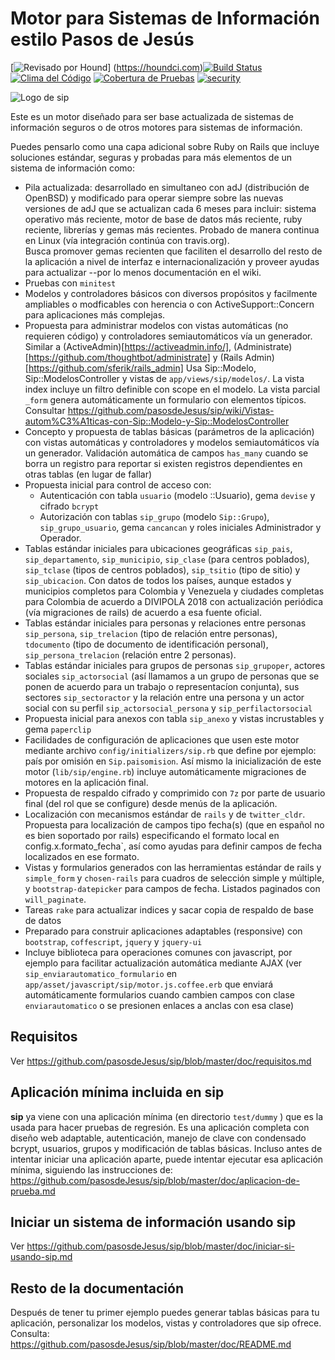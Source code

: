 # Motor para Sistemas de Información estilo Pasos de Jesús
[![Revisado por Hound](https://img.shields.io/badge/Reviewed_by-Hound-8E64B0.svg)] (https://houndci.com)[![Build Status](https://semaphoreci.com/api/v1/vtamara/sip/branches/master/badge.svg)](https://semaphoreci.com/vtamara/sip) [![Clima del Código](https://codeclimate.com/github/pasosdeJesus/sip/badges/gpa.svg)](https://codeclimate.com/github/pasosdeJesus/sip) [![Cobertura de Pruebas](https://codeclimate.com/github/pasosdeJesus/sip/badges/coverage.svg)](https://codeclimate.com/github/pasosdeJesus/sip) [![security](https://hakiri.io/github/pasosdeJesus/sip/master.svg)](https://hakiri.io/github/pasosdeJesus/sip/master)


![Logo de sip](https://raw.githubusercontent.com/pasosdeJesus/sip/master/test/dummy/app/assets/images/logo.jpg)

Este es un motor diseñado para ser base actualizada de sistemas de información
seguros o de otros motores para sistemas de información.

Puedes pensarlo como una capa adicional sobre Ruby on Rails que incluye
soluciones estándar, seguras y probadas para más elementos de un sistema
de información como:

- Pila actualizada: desarrollado en simultaneo con adJ (distribución de
  OpenBSD) y modificado para operar siempre sobre las nuevas versiones
  de adJ que se actualizan cada 6 meses para incluir:
  sistema operativo más reciente, motor de base de datos más reciente,
  ruby reciente, librerías y gemas más recientes.   Probado de manera
  continua en Linux (vía integración continúa con travis.org).  
  Busca promover gemas recienten que faciliten el desarrollo del resto
  de la aplicación a nivel de interfaz e internacionalización y proveer
  ayudas para actualizar --por lo menos documentación en el wiki.
- Pruebas con ```minitest```
- Modelos y controladores básicos con diversos propósitos y facilmente
  ampliables o modficables con herencia o con ActiveSupport::Concern
  para aplicaciones más complejas.
- Propuesta para administrar modelos con vistas automáticas (no requieren
  código) y controladores semiautomáticos vía un generador.  Similar a
  (ActiveAdmin)[https://activeadmin.info/],
  (Administrate)[https://github.com/thoughtbot/administrate] y
  (Rails Admin)[https://github.com/sferik/rails_admin]
  Usa Sip::Modelo, Sip::ModelosController y vistas de
  ```app/views/sip/modelos/```. La vista index incluye
  un filtro definible con scope en el modelo.  La vista parcial
  `_form` genera automáticamente un formulario con elementos típicos.
  Consultar https://github.com/pasosdeJesus/sip/wiki/Vistas-autom%C3%A1ticas-con-Sip::Modelo-y-Sip::ModelosController
- Concepto y propuesta de tablas básicas (parámetros de la aplicación) con
  vistas automáticas y controladores y modelos semiautomáticos vía un
  generador. 
  Validación automática de campos ```has_many``` cuando se borra un registro
  para reportar si existen  registros dependientes en otras tablas (en lugar
  de fallar)
- Propuesta inicial para control de acceso con:
  - Autenticación con tabla ```usuario``` (modelo ::Usuario), gema ```devise```
    y cifrado ```bcrypt```
  - Autorización con tablas ```sip_grupo``` (modelo `Sip::Grupo`),
    `sip_grupo_usuario`, gema ```cancancan```
 y roles iniciales Administrador y Operador.
- Tablas estándar iniciales para ubicaciones geográficas ```sip_pais```,
  ```sip_departamento```, ```sip_municipio```, ```sip_clase``` (para centros
  poblados), ```sip_tclase``` (tipos de centros poblados), ```sip_tsitio```
  (tipo de sitio) y ```sip_ubicacion```. Con datos de todos los países,
  aunque estados y municipios completos para Colombia y Venezuela y ciudades
  completas para Colombia de acuerdo a DIVIPOLA 2018 con actualización
  periódica (vía migraciones de rails) de acuerdo a esa fuente oficial.
- Tablas estándar iniciales para personas y relaciones entre personas
  ```sip_persona```, ```sip_trelacion``` (tipo de relación entre personas),  
  ```tdocumento``` (tipo de documento de identificación personal),
  ```sip_persona_trelacion``` (relación entre 2 personas).
- Tablas estándar iniciales para grupos de personas
  `sip_grupoper`, actores sociales `sip_actorsocial` (así llamamos a un grupo
  de personas que se ponen de acuerdo para un trabajo o representacíon
  conjunta), sus sectores `sip_sectoractor` y la relación entre una persona
  y un actor social con su perfil `sip_actorsocial_persona` y
  `sip_perfilactorsocial`
- Propuesta inicial para anexos con tabla ```sip_anexo``` y vistas
  incrustables y gema ```paperclip```
- Facilidades de configuración de aplicaciones que usen este motor mediante
  archivo ```config/initializers/sip.rb``` que define por ejemplo: país por
  omisión en ```Sip.paisomision```.  Así mismo la inicialización de este
  motor (```lib/sip/engine.rb```) incluye automáticamente migraciones de
  motores en la aplicación final.
- Propuesta de respaldo cifrado y comprimido con `7z` por parte de usuario
  final (del rol que se configure) desde menús de la aplicación.
- Localización con mecanismos estándar de `rails` y de ```twitter_cldr```.
  Propuesta para localización de campos tipo fecha(s) (que en español no es
  bien soportado por rails) especificando el formato local en
   config.x.formato_fecha`, así como ayudas para definir campos de fecha
  localizados en ese formato.
- Vistas y formularios generados con las herramientas estándar de rails
  y `simple_form` y `chosen-rails` para cuadros de selección simple y múltiple,
  y `bootstrap-datepicker` para campos de fecha.
  Listados paginados con `will_paginate`.
- Tareas `rake` para actualizar indices y sacar copia de respaldo de base
  de datos
- Preparado para construir aplicaciones adaptables (responsive) con
  `bootstrap`, `coffescript`, `jquery` y `jquery-ui`
- Incluye biblioteca para operaciones comunes con javascript, por ejemplo para
  facilitar actualización automática mediante AJAX (ver
  `sip_enviarautomatico_formulario` en
  `app/asset/javascript/sip/motor.js.coffee.erb` que enviará
  automáticamente formularios cuando cambien campos con clase
  ```enviarautomatico``` o se presionen enlaces a anclas con esa clase)

## Requisitos

Ver <https://github.com/pasosdeJesus/sip/blob/master/doc/requisitos.md>

## Aplicación mínima incluida en sip

**sip** ya viene con una aplicación mínima (en directorio ```test/dummy``` )
que es la usada para hacer pruebas de regresión.  Es una aplicación completa
con diseño web adaptable, autenticación, manejo de clave con condensado bcrypt,
usuarios, grupos y modificación de tablas básicas. Incluso antes de intentar
iniciar una aplicación aparte, puede intentar ejecutar esa aplicación mínima,
siguiendo las instrucciones de:
<https://github.com/pasosdeJesus/sip/blob/master/doc/aplicacion-de-prueba.md>

## Iniciar un sistema de información usando sip

Ver <https://github.com/pasosdeJesus/sip/blob/master/doc/iniciar-si-usando-sip.md>

## Resto de la documentación

Después de tener tu primer ejemplo puedes generar tablas básicas para
tu aplicación, personalizar los modelos, vistas y controladores que sip
ofrece. Consulta: <https://github.com/pasosdeJesus/sip/blob/master/doc/README.md>
